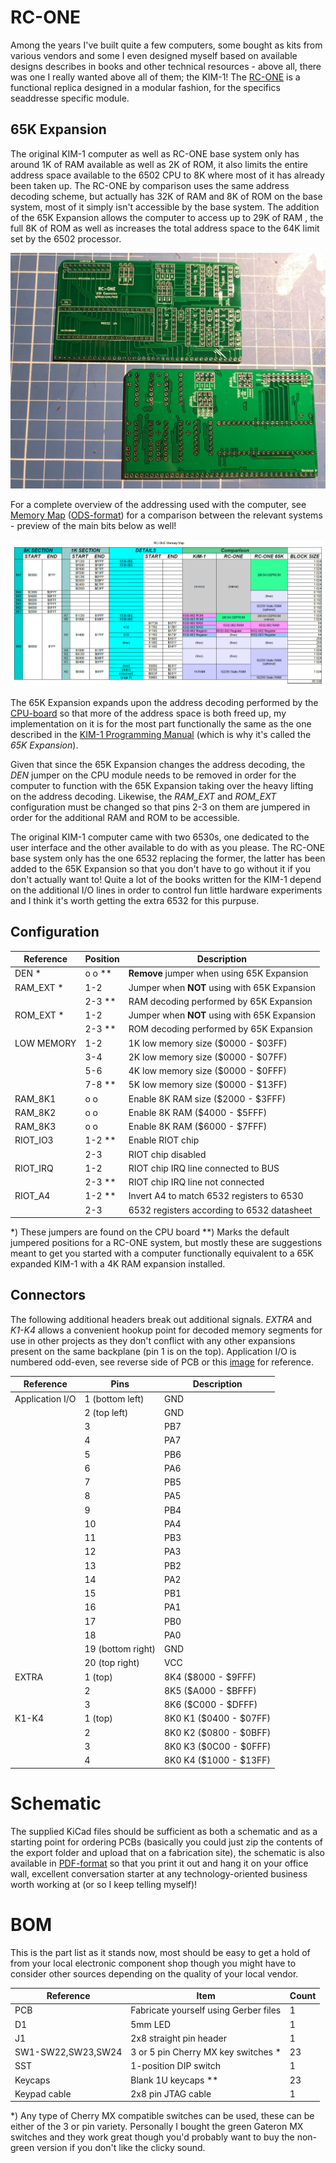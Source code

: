 # RC-ONE

Among the years I've built quite a few computers, some bought as kits from various vendors and some I even designed myself based on available designs describes in books and other technical resources - above all, there was one I really wanted above all of them; the KIM-1! The [RC-ONE](https://github.com/tebl/RC-ONE) is a functional replica designed in a modular fashion, for the specifics seaddresse specific module.

## 65K Expansion
The original KIM-1 computer as well as RC-ONE base system only has around 1K of RAM available as well as 2K of ROM, it also limits the entire address space available to the 6502 CPU to 8K where most of it has already been taken up. The RC-ONE by comparison uses the same address decoding scheme, but actually has 32K of RAM and 8K of ROM on the base system, most of it simply isn't accessible by the base system. The addition of the 65K Expansion allows the computer to access up to 29K of RAM , the full 8K of ROM as well as increases the total address space to the 64K limit set by the 6502 processor.

![65K Expansion](https://github.com/tebl/RC-ONE/raw/master/RC1%2065K%20Expansion/gallery/2019-10-21%2021.01.39.jpg)

For a complete overview of the addressing used with the computer, see [Memory Map](https://github.com/tebl/RC-ONE/raw/master/documentation/memory_map.pdf) ([ODS-format](https://github.com/tebl/RC-ONE/raw/master/documentation/memory_map.ods)) for a comparison between the relevant systems - preview of the main bits below as well!

![Memory Map](https://github.com/tebl/RC-ONE/raw/master/gallery/memory_map.PNG)

The 65K Expansion expands upon the address decoding performed by the [CPU-board](https://github.com/tebl/RC-ONE/tree/master/RC1%20CPU) so that more of the address space is both freed up, my implementation on it is for the most part functionally the same as the one described in the [KIM-1 Programming Manual](http://users.telenet.be/kim1-6502/6502/proman.html) (which is why it's called the *65K Expansion*).

Given that since the 65K Expansion changes the address decoding, the *DEN* jumper on the CPU module needs to be removed in order for the computer to function with the 65K Expansion taking over the heavy lifting on the address decoding. Likewise, the *RAM_EXT* and *ROM_EXT* configuration must be changed so that pins 2-3 on them are jumpered in order for the additional RAM and ROM to be accessible.

The original KIM-1 computer came with two 6530s, one dedicated to the user interface and the other available to do with as you please. The RC-ONE base system only has the one 6532 replacing the former, the latter has been added to the 65K Expansion so that you don't have to go without it if you don't actually want to! Quite a lot of the books written for the KIM-1 depend on the additional I/O lines in order to control fun little hardware experiments and I think it's worth getting the extra 6532 for this purpuse.

## Configuration
| Reference  | Position | Description                                              |
| ---------- | -------- | -------------------------------------------------------- |
| DEN     *  | o o **   | **Remove** jumper when using 65K Expansion               |
| RAM_EXT *  | 1-2      | Jumper when **NOT** using with 65K Expansion             |
|            | 2-3 **   | RAM decoding performed by 65K Expansion                  |
| ROM_EXT *  | 1-2      | Jumper when **NOT** using with 65K Expansion             |
|            | 2-3 **   | ROM decoding performed by 65K Expansion                  |
| LOW MEMORY | 1-2      | 1K low memory size ($0000 - $03FF)                       |
|            | 3-4      | 2K low memory size ($0000 - $07FF)                       |
|            | 5-6      | 4K low memory size ($0000 - $0FFF)                       |
|            | 7-8 **   | 5K low memory size ($0000 - $13FF)                       |
| RAM_8K1    | o o      | Enable 8K RAM size ($2000 - $3FFF)                       |
| RAM_8K2    | o o      | Enable 8K RAM ($4000 - $5FFF)                            |
| RAM_8K3    | o o      | Enable 8K RAM ($6000 - $7FFF)                            |
| RIOT_IO3   | 1-2 **   | Enable RIOT chip                                         |
|            | 2-3      | RIOT chip disabled                                       |
| RIOT_IRQ   | 1-2      | RIOT chip IRQ line connected to BUS                      |
|            | 2-3 **   | RIOT chip IRQ line not connected                         |
| RIOT_A4    | 1-2 **   | Invert A4 to match 6532 registers to 6530                |
|            | 2-3      | 6532 registers according to 6532 datasheet               |

*) These jumpers are found on the CPU board
**) Marks the default jumpered positions for a RC-ONE system, but mostly these are suggestions meant to get you started with a computer functionally equivalent to a 65K expanded KIM-1 with a 4K RAM expansion installed.

## Connectors
The following additional headers break out additional signals. *EXTRA* and *K1-K4* allows a convenient hookup point for decoded memory segments for use in other projects as they don't conflict with any other expansions present on the same backplane (pin 1 is on the top). Application I/O is numbered odd-even, see reverse side of PCB or this [image](https://github.com/tebl/RC-ONE/raw/master/RC1%2065K%20Expansion/gallery/application_io.png) for reference.

| Reference       | Pins              | Description                                              |
| --------------- | ----------------- | -------------------------------------------------------- |
| Application I/O | 1 (bottom left)   | GND                                                      |
|                 | 2 (top left)      | GND                                                      |
|                 | 3                 | PB7                                                      |
|                 | 4                 | PA7                                                      |
|                 | 5                 | PB6                                                      |
|                 | 6                 | PA6                                                      |
|                 | 7                 | PB5                                                      |
|                 | 8                 | PA5                                                      |
|                 | 9                 | PB4                                                      |
|                 | 10                | PA4                                                      |
|                 | 11                | PB3                                                      |
|                 | 12                | PA3                                                      |
|                 | 13                | PB2                                                      |
|                 | 14                | PA2                                                      |
|                 | 15                | PB1                                                      |
|                 | 16                | PA1                                                      |
|                 | 17                | PB0                                                      |
|                 | 18                | PA0                                                      |
|                 | 19 (bottom right) | GND                                                      |
|                 | 20 (top right)    | VCC                                                      |
| EXTRA           | 1 (top)           | 8K4    ($8000 - $9FFF)                                   |
|                 | 2                 | 8K5    ($A000 - $BFFF)                                   |
|                 | 3                 | 8K6    ($C000 - $DFFF)                                   |
| K1-K4           | 1 (top)           | 8K0 K1 ($0400 - $07FF)                                   |
|                 | 2                 | 8K0 K2 ($0800 - $0BFF)                                   |
|                 | 3                 | 8K0 K3 ($0C00 - $0FFF)                                   |
|                 | 4                 | 8K0 K4 ($1000 - $13FF)                                   |

# Schematic
The supplied KiCad files should be sufficient as both a schematic and as a starting point for ordering PCBs (basically you could just zip the contents of the export folder and upload that on a fabrication site), the schematic is also available in [PDF-format](https://github.com/tebl/RC-ONE/raw/master/RC1%20Keypad%20MX/export/RC1%20Keypad%20MX.pdf) so that you print it out and hang it on your office wall, excellent conversation starter at any technology-oriented business worth working at (or so I keep telling myself)!

# BOM
This is the part list as it stands now, most should be easy to get a hold of from your local electronic component shop though you might have to consider other sources depending on the quality of your local vendor.

| Reference          | Item                                     | Count |
| ------------------ | ---------------------------------------- | ----- |
| PCB                | Fabricate yourself using Gerber files    |     1 |
| D1                 | 5mm LED                                  |     1 |
| J1                 | 2x8 straight pin header                  |     1 |
| SW1-SW22,SW23,SW24 | 3 or 5 pin Cherry MX key switches *      |    23 |
| SST                | 1-position DIP switch                    |     1 |
| Keycaps            | Blank 1U keycaps **                      |    23 |
| Keypad cable       | 2x8 pin JTAG cable                       |     1 |

*) Any type of Cherry MX compatible switches can be used, these can be either of the 3 or pin variety. Personally I bought the green Gateron MX switches and they work great though you'd probably want to buy the non-green version if you don't like the clicky sound.